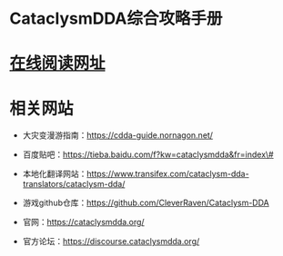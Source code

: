 # CataclysmDDA综合攻略手册

# [在线阅读网址](ttps://surflurer.github.io/CDDA-CN-Guide/)

# 相关网站

- 大灾变漫游指南：<https://cdda-guide.nornagon.net/>

- 百度贴吧：<https://tieba.baidu.com/f?kw=cataclysmdda&fr=index\#>

- 本地化翻译网站：<https://www.transifex.com/cataclysm-dda-translators/cataclysm-dda/>

- 游戏github仓库：<https://github.com/CleverRaven/Cataclysm-DDA>

- 官网：<https://cataclysmdda.org/>

- 官方论坛：<https://discourse.cataclysmdda.org/>

